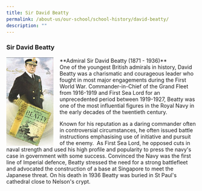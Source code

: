 ```yaml
---
title: Sir David Beatty
permalink: /about-us/our-school/school-history/david-beatty/
description: ""
---
```

### **Sir David Beatty**

<img src="/images/Founder.jpg" style="width:25%;margin-right:15px;" align = "left">
**Admiral Sir David Beatty (1871 - 1936)**<br>
One of the youngest British admirals in history, David Beatty was a charismatic and courageous leader who fought in most major engagements during the First World War. Commander-in-Chief of the Grand Fleet from 1916-1919 and First Sea Lord for an unprecedented period between 1919-1927, Beatty was one of the most influential figures in the Royal Navy in the early decades of the twentieth century. 

Known for his reputation as a daring commander often in controversial circumstances, he often issued battle instructions emphasising use of initiative and pursuit of the enemy.  As First Sea Lord, he opposed cuts in naval strength and used his high profile and popularity to press the navy's case in government with some success. Convinced the Navy was the first line of Imperial defence, Beatty stressed the need for a strong battlefleet and advocated the construction of a base at Singapore to meet the Japanese threat. On his death in 1936 Beatty was buried in St Paul's cathedral close to Nelson's crypt.